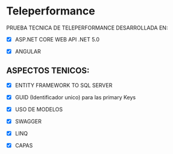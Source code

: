 # Teleperformance

PRUEBA TECNICA DE TELEPERFORMANCE DESARROLLADA EN:

- [x] ASP.NET CORE WEB API .NET 5.0

- [x] ANGULAR

## ASPECTOS TENICOS:

- [x] ENTITY FRAMEWORK TO SQL SERVER

- [x] GUID (Identificador unico) para las primary Keys

- [x] USO DE MODELOS

- [x] SWAGGER

- [x] LINQ

- [x] CAPAS
